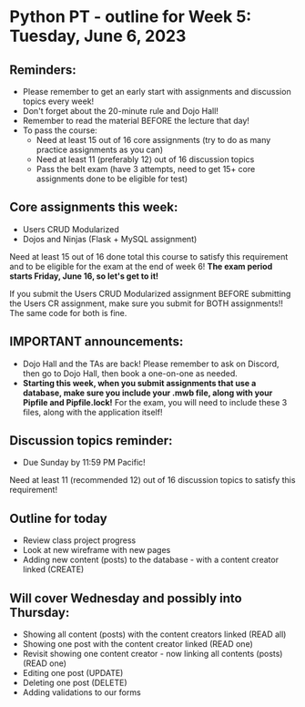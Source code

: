 # Python PT - outline for Week 5: Tuesday, June 6, 2023

## Reminders:
- Please remember to get an early start with assignments and discussion topics every week!
- Don't forget about the 20-minute rule and Dojo Hall!
- Remember to read the material BEFORE the lecture that day!
- To pass the course:
    - Need at least 15 out of 16 core assignments (try to do as many practice assignments as you can)
    - Need at least 11 (preferably 12) out of 16 discussion topics
    - Pass the belt exam (have 3 attempts, need to get 15+ core assignments done to be eligible for test)

## Core assignments this week:
- Users CRUD Modularized
- Dojos and Ninjas (Flask + MySQL assignment)

Need at least 15 out of 16 done total this course to satisfy this requirement and to be eligible for the exam at the end of week 6!  **The exam period starts Friday, June 16, so let's get to it!**

If you submit the Users CRUD Modularized assignment BEFORE submitting the Users CR assignment, make sure you submit for BOTH assignments!!  The same code for both is fine.

## IMPORTANT announcements:
- Dojo Hall and the TAs are back!  Please remember to ask on Discord, then go to Dojo Hall, then book a one-on-one as needed.
- **Starting this week, when you submit assignments that use a database, make sure you include your .mwb file, along with your Pipfile and Pipfile.lock!**  For the exam, you will need to include these 3 files, along with the application itself!

## Discussion topics reminder:
- Due Sunday by 11:59 PM Pacific!

Need at least 11 (recommended 12) out of 16 discussion topics to satisfy this requirement!

## Outline for today
- Review class project progress
- Look at new wireframe with new pages
- Adding new content (posts) to the database - with a content creator linked (CREATE)
## Will cover Wednesday and possibly into Thursday:
- Showing all content (posts) with the content creators linked (READ all)
- Showing one post with the content creator linked (READ one)
- Revisit showing one content creator - now linking all contents (posts) (READ one)
- Editing one post (UPDATE)
- Deleting one post (DELETE)
- Adding validations to our forms